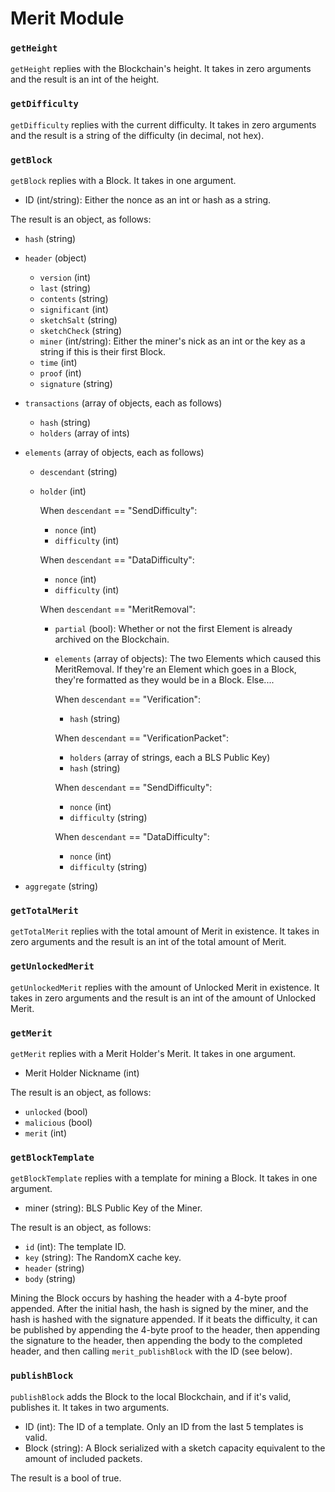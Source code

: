 # Merit Module

### `getHeight`

`getHeight` replies with the Blockchain's height. It takes in zero arguments and the result is an int of the height.

### `getDifficulty`

`getDifficulty` replies with the current difficulty. It takes in zero arguments and the result is a string of the difficulty (in decimal, not hex).

### `getBlock`

`getBlock` replies with a Block. It takes in one argument.
- ID (int/string): Either the nonce as an int or hash as a string.

The result is an object, as follows:
- `hash`   (string)
- `header` (object)
    - `version`   (int)
    - `last`      (string)
    - `contents`  (string)
    - `significant` (int)
    - `sketchSalt`  (string)
    - `sketchCheck`  (string)
    - `miner`     (int/string): Either the miner's nick as an int or the key as a string if this is their first Block.
    - `time`      (int)
    - `proof`     (int)
    - `signature` (string)

- `transactions` (array of objects, each as follows)
    - `hash`    (string)
    - `holders` (array of ints)

- `elements` (array of objects, each as follows)
    - `descendant` (string)
    - `holder`     (int)

        When `descendant` == "SendDifficulty":
        - `nonce`      (int)
        - `difficulty` (int)

        When `descendant` == "DataDifficulty":
        - `nonce`      (int)
        - `difficulty` (int)

        When `descendant` == "MeritRemoval":
        - `partial`  (bool):             Whether or not the first Element is already archived on the Blockchain.
        - `elements` (array of objects): The two Elements which caused this MeritRemoval. If they're an Element which goes in a Block, they're formatted as they would be in a Block. Else....

            When `descendant` == "Verification":
            - `hash` (string)

            When `descendant` == "VerificationPacket":
            - `holders` (array of strings, each a BLS Public Key)
            - `hash` (string)

            When `descendant` == "SendDifficulty":
            - `nonce`      (int)
            - `difficulty` (string)

            When `descendant` == "DataDifficulty":
            - `nonce`      (int)
            - `difficulty` (string)

- `aggregate` (string)

### `getTotalMerit`

`getTotalMerit` replies with the total amount of Merit in existence. It takes in zero arguments and the result is an int of the total amount of Merit.

### `getUnlockedMerit`

`getUnlockedMerit` replies with the amount of Unlocked Merit in existence. It takes in zero arguments and the result is an int of the amount of Unlocked Merit.

### `getMerit`

`getMerit` replies with a Merit Holder's Merit. It takes in one argument.
- Merit Holder Nickname (int)

The result is an object, as follows:
- `unlocked`  (bool)
- `malicious` (bool)
- `merit`     (int)

### `getBlockTemplate`

`getBlockTemplate` replies with a template for mining a Block. It takes in one argument.
- miner (string): BLS Public Key of the Miner.

The result is an object, as follows:
- `id`     (int): The template ID.
- `key`    (string): The RandomX cache key.
- `header` (string)
- `body`   (string)

Mining the Block occurs by hashing the header with a 4-byte proof appended. After the initial hash, the hash is signed by the miner, and the hash is hashed with the signature appended. If it beats the difficulty, it can be published by appending the 4-byte proof to the header, then appending the signature to the header, then appending the body to the completed header, and then calling `merit_publishBlock` with the ID (see below).

### `publishBlock`

`publishBlock` adds the Block to the local Blockchain, and if it's valid, publishes it. It takes in two arguments.
- ID    (int): The ID of a template. Only an ID from the last 5 templates is valid.
- Block (string): A Block serialized with a sketch capacity equivalent to the amount of included packets.

The result is a bool of true.
